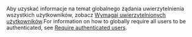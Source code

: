 <span data-ttu-id="f27e2-101">Aby uzyskać informacje na temat globalnego żądania uwierzytelnienia wszystkich użytkowników, zobacz [Wymagaj uwierzytelnionych użytkowników](xref:security/authorization/secure-data#rau).</span><span class="sxs-lookup"><span data-stu-id="f27e2-101">For information on how to globally require all users to be authenticated, see [Require authenticated users](xref:security/authorization/secure-data#rau).</span></span>